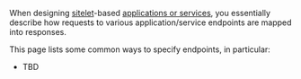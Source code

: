 <!-- ID:83543 -->

When designing [sitelet](//developers.websharper.com/docs/sitelets)-based [applications or services](//forums.websharper.com/topic/83535), you essentially describe how requests to various application/service endpoints are mapped into responses.

This page lists some common ways to specify endpoints, in particular:

 * TBD